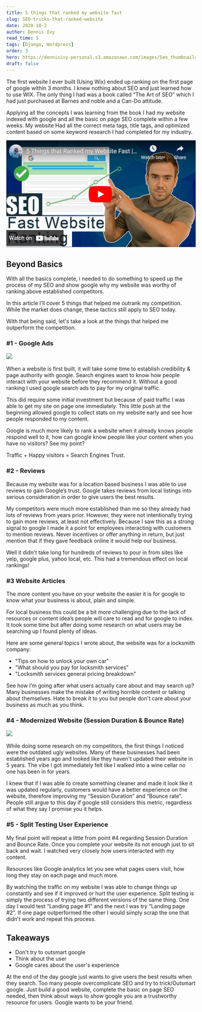 ```yaml
---
title: 5 things that ranked my website fast
slug: SEO-tricks-that-ranked-website
date: 2020-10-2
author: Dennis Ivy
read_time: 5
tags: [Django, Wordpress]
order: 3
hero: https://dennisivy-personal.s3.amazonaws.com/images/Seo_thumbnail4.jpg
draft: false
---
```


The first website I ever built (Using Wix) ended up ranking on the first page of google within 3 months. I knew nothing about SEO and just learned how to use WIX. The only thing I had was a book called “The Art of SEO” which I had just purchased at Barnes and noble and a Can-Do attitude.

Applying all the concepts I was learning from the book I had my website indexed with google and all the basic on page SEO complete within a few weeks. My website Had all the correct meta tags, title tags, and optimized content based on some keyword research I had completed for my industry.

[![](./src/images/posts/fast-seo-video.PNG)](https://youtu.be/T-9JYYcqUco)


## Beyond Basics

With all the basics complete, i needed to do something to speed up the process of my SEO and show google why my website was worthy of ranking above established competitors.

In this article I’ll cover 5 things that helped me outrank my competition. While the market does change, these tactics still apply to SEO today.


With that being said, let's take a look at the things that helped me outperform the competition.

### #1 - Google Ads

![](https://dennisivy-personal.s3.amazonaws.com/uploads/2020/10/02/google-search-ads.jpg)

When a website is first built, it will take some time to  establish credibility & page authority with google. Search engines want to know how people interact with your website before they recommend it. Without a good ranking I used google search ads to pay for my original traffic. 

This did require some initial investment but because of paid traffic I was able to get my site on page one immediately. This little push at the beginning allowed google to collect stats on my website early and see how people responded to my content. 

Google is much more likely to rank a website when it already knows people respond well to it, how can google know people like your content when you have no visitors? See my point?

Traffic + Happy visitors = Search Engines Trust.

### #2 - Reviews

Because my website was for a location based business I was able to use reviews to gain Google’s trust. Google takes reviews from local listings into serious consideration in order to give users the best results.

My competitors were much more established than me so they already had lots of reviews from years prior. However, they were not intentionally trying to gain more reviews, at least not effectively. Because I saw this as a strong signal to google I made it a point for employees interacting with customers to mention reviews. Never incentives or offer anything in return, but just mention that if they gave feedback online it would help our business.

Well it didn't take long for hundreds of reviews to pour in from sites like yelp, google plus, yahoo local, etc. This had a tremendous effect on local rankings!

### #3 Website Articles

The more content you have on your website the easier it is for google to know what your business is about, plain and simple. 

For local business this could be a bit more challenging due to the lack of resources or content idea’s people will care to read and for google to index. It took some time but after doing some research on what users may be searching up I found plenty of ideas.

Here are some general topics I wrote about, the website was for a locksmith company:

- "Tips on how to unlock your own car"
- "What should you pay for locksmith services"
- "Locksmith services general pricing breakdown"

See how I’m going after what users actually care about and may search up? Many businesses make the mistake of writing horrible content or talking about themselves. Hate to break it to you but people don't care about your business as much as you think.

### #4 - Modernized Website (Session Duration & Bounce Rate)
![](https://lh4.googleusercontent.com/_JNS6i4oJUzHG-jySODTYGCPFBvsdb2ckJascKDpYYtQv07kohjpsjHdtHB9fh3G2nQNcDdq40uP1DI5B4JUOKx7BYNQF8I3jp9m1ABfGC9AqPJvPL8fcpKeJTagOlxHImS4r1q5)

While doing some research on my competitors, the first things I noticed were the outdated ugly websites. Many of these businesses had been established years ago and looked like they haven't updated their website in 5 years. The vibe I got immediately felt like I walked into a wine cellar no one has been in for years. 

I knew that if I was able to create something cleaner and made it look like it was updated regularly, customers would have a better experience on the website, therefore improving my “Session Duration” and “Bounce rate”. People still argue to this day if google still considers this metric, regardless of what they say I promise you it helps.

### #5 - Split Testing User Experience

My final point will repeat a little from point #4 regarding Session Duration and Bounce Rate. Once you complete your website its not enough just to sit back and wait. I watched very closely how users interacted with my content. 

Resources like Google analytics let you see what pages users visit, how long they stay on each page and much more. 

By watching the traffic on my website I was able to change things up constantly and see if it improved or hurt the user experience. Split testing is simply the process of trying two different versions of the same thing. One day I would test “Landing page #1” and the next I was try “Landing page #2”. If one page outperformed the other I would simply scrap the one that didn't work and repeat this process.

## Takeaways

- Don't try to outsmart google
- Think about the user
- Google cares about the user's experience

At the end of the day google just wants to give users the best results when they search. Too many people overcomplicate SEO and try to trick/Outsmart google. Just build a good website, complete the basic on page SEO needed, then think about ways to show google you are a trustworthy resource for users. Google wants to be your friend.
